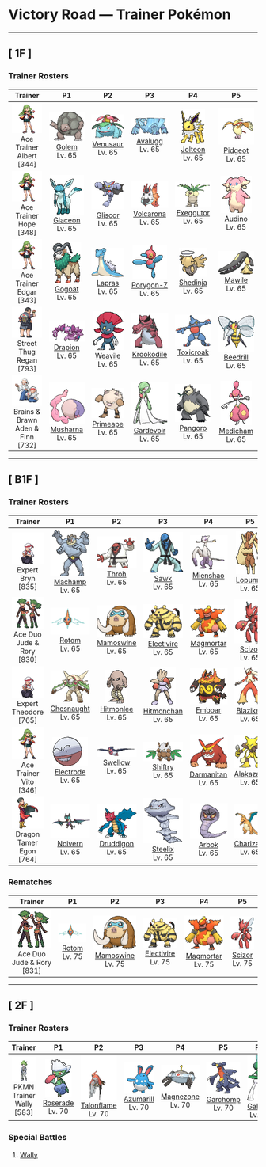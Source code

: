 # Victory Road — Trainer Pokémon

---

## [ 1F ]

### Trainer Rosters

| Trainer | P1 | P2 | P3 | P4 | P5 |
|:-------:|:--:|:--:|:--:|:--:|:--:|
| ![Ace Trainer Albert](../../assets/trainers/ace_trainer.png "Ace Trainer Albert")<br>Ace Trainer Albert [344] | <div class="sprite-cell">![Golem](../../assets/sprites/golem/front.gif "Golem: Golem is known for rolling down from mountains. To prevent them from rolling into the homes of people downhill, grooves have been dug into the sides of mountains to serve as guideways for diverting this Pokémon’s course.")<br>[Golem](../../pokemon/golem.md)<br>Lv. 65</div> | <div class="sprite-cell">![Venusaur](../../assets/sprites/venusaur/front.gif "Venusaur: There is a large flower on Venusaur’s back. The flower is said to take on vivid colors if it gets plenty of nutrition and sunlight. The flower’s aroma soothes the emotions of people.")<br>[Venusaur](../../pokemon/venusaur.md)<br>Lv. 65</div> | <div class="sprite-cell">![Avalugg](../../assets/sprites/avalugg/front.gif "Avalugg: The way several Bergmite huddle on its back makes it look like an aircraft carrier made of ice.")<br>[Avalugg](../../pokemon/avalugg.md)<br>Lv. 65</div> | <div class="sprite-cell">![Jolteon](../../assets/sprites/jolteon/front.gif "Jolteon: Jolteon’s cells generate a low level of electricity. This power is amplified by the static electricity of its fur, enabling the Pokémon to drop thunderbolts. The bristling fur is made of electrically charged needles.")<br>[Jolteon](../../pokemon/jolteon.md)<br>Lv. 65</div> | <div class="sprite-cell">![Pidgeot](../../assets/sprites/pidgeot/front.gif "Pidgeot: This Pokémon has a dazzling plumage of beautifully glossy feathers. Many Trainers are captivated by the striking beauty of the feathers on its head, compelling them to choose Pidgeot as their Pokémon.")<br>[Pidgeot](../../pokemon/pidgeot.md)<br>Lv. 65</div> |
| ![Ace Trainer Hope](../../assets/trainers/ace_trainer.png "Ace Trainer Hope")<br>Ace Trainer Hope [348] | <div class="sprite-cell">![Glaceon](../../assets/sprites/glaceon/front.gif "Glaceon: It lowers its body heat to freeze its fur. The hairs then become like needles it can fire.")<br>[Glaceon](../../pokemon/glaceon.md)<br>Lv. 65</div> | <div class="sprite-cell">![Gliscor](../../assets/sprites/gliscor/front.gif "Gliscor: Its flight is soundless. It uses its lengthy tail to carry off its prey... Then its elongated fangs do the rest.")<br>[Gliscor](../../pokemon/gliscor.md)<br>Lv. 65</div> | <div class="sprite-cell">![Volcarona](../../assets/sprites/volcarona/front.gif "Volcarona: When volcanic ash darkened the atmosphere, it is said that Volcarona’s fire provided a replacement for the sun.")<br>[Volcarona](../../pokemon/volcarona.md)<br>Lv. 65</div> | <div class="sprite-cell">![Exeggutor](../../assets/sprites/exeggutor/front.gif "Exeggutor: Exeggutor originally came from the tropics. Its heads steadily grow larger from exposure to strong sunlight. It is said that when the heads fall off, they group together to form Exeggcute.")<br>[Exeggutor](../../pokemon/exeggutor.md)<br>Lv. 65</div> | <div class="sprite-cell">![Audino](../../assets/sprites/audino/front.gif "Audino: It touches others with the feelers on its ears, using the sound of their heartbeats to tell how they are feeling.")<br>[Audino](../../pokemon/audino.md)<br>Lv. 65</div> |
| ![Ace Trainer Edgar](../../assets/trainers/ace_trainer.png "Ace Trainer Edgar")<br>Ace Trainer Edgar [343] | <div class="sprite-cell">![Gogoat](../../assets/sprites/gogoat/front.gif "Gogoat: They inhabit mountainous regions. The leader of the herd is decided by a battle of clashing horns.")<br>[Gogoat](../../pokemon/gogoat.md)<br>Lv. 65</div> | <div class="sprite-cell">![Lapras](../../assets/sprites/lapras/front.gif "Lapras: People have driven Lapras almost to the point of extinction. In the evenings, this Pokémon is said to sing plaintively as it seeks what few others of its kind still remain.")<br>[Lapras](../../pokemon/lapras.md)<br>Lv. 65</div> | <div class="sprite-cell">![Porygon-Z](../../assets/sprites/porygon-z/front.gif "Porygon-Z: Its programming was modified to enable it to travel through alien dimensions. Seems there might have been an error...")<br>[Porygon-Z](../../pokemon/porygon-z.md)<br>Lv. 65</div> | <div class="sprite-cell">![Shedinja](../../assets/sprites/shedinja/front.gif "Shedinja: Shedinja is a peculiar Pokémon. It seems to appear unsought in a Poké Ball after a Nincada evolves. This bizarre Pokémon is entirely immobile—it doesn’t even breathe.")<br>[Shedinja](../../pokemon/shedinja.md)<br>Lv. 65</div> | <div class="sprite-cell">![Mawile](../../assets/sprites/mawile/front.gif "Mawile: Don’t be taken in by this Pokémon’s cute face—it’s very dangerous. Mawile fools the foe into letting down its guard, then chomps down with its massive jaws. The steel jaws are really horns that have been transformed.")<br>[Mawile](../../pokemon/mawile.md)<br>Lv. 65</div> |
| ![Street Thug Regan](../../assets/trainers/street_thug.png "Street Thug Regan")<br>Street Thug Regan [793] | <div class="sprite-cell">![Drapion](../../assets/sprites/drapion/front.gif "Drapion: It has the power in its clawed arms to make scrap of a car. The tips of its claws release poison.")<br>[Drapion](../../pokemon/drapion.md)<br>Lv. 65</div> | <div class="sprite-cell">![Weavile](../../assets/sprites/weavile/front.gif "Weavile: They live in cold regions, forming groups of four or five that hunt prey with impressive coordination.")<br>[Weavile](../../pokemon/weavile.md)<br>Lv. 65</div> | <div class="sprite-cell">![Krookodile](../../assets/sprites/krookodile/front.gif "Krookodile: They never allow prey to escape. Their jaws are so powerful, they can crush the body of an automobile.")<br>[Krookodile](../../pokemon/krookodile.md)<br>Lv. 65</div> | <div class="sprite-cell">![Toxicroak](../../assets/sprites/toxicroak/front.gif "Toxicroak: Its knuckle claws secrete a toxin so vile that even a scratch could prove fatal.")<br>[Toxicroak](../../pokemon/toxicroak.md)<br>Lv. 65</div> | <div class="sprite-cell">![Beedrill](../../assets/sprites/beedrill/front.gif "Beedrill: Beedrill is extremely territorial. No one should ever approach its nest—this is for their own safety. If angered, they will attack in a furious swarm.")<br>[Beedrill](../../pokemon/beedrill.md)<br>Lv. 65</div> |
| ![Brains & Brawn Aden & Finn](../../assets/trainers/brains_brawn.png "Brains & Brawn Aden & Finn")<br>Brains & Brawn Aden & Finn [732] | <div class="sprite-cell">![Musharna](../../assets/sprites/musharna/front.gif "Musharna: The dream mist coming from its forehead changes into many different colors depending on the dream that was eaten.")<br>[Musharna](../../pokemon/musharna.md)<br>Lv. 65</div> | <div class="sprite-cell">![Primeape](../../assets/sprites/primeape/front.gif "Primeape: When Primeape becomes furious, its blood circulation is boosted. In turn, its muscles are made even stronger. However, it also becomes much less intelligent at the same time.")<br>[Primeape](../../pokemon/primeape.md)<br>Lv. 65</div> | <div class="sprite-cell">![Gardevoir](../../assets/sprites/gardevoir/front.gif "Gardevoir: Gardevoir has the psychokinetic power to distort the dimensions and create a small black hole. This Pokémon will try to protect its Trainer even at the risk of its own life.")<br>[Gardevoir](../../pokemon/gardevoir.md)<br>Lv. 65</div> | <div class="sprite-cell">![Pangoro](../../assets/sprites/pangoro/front.gif "Pangoro: It charges ahead and bashes its opponents like a berserker, uncaring about any hits it might take. Its arms are mighty enough to snap a telephone pole.")<br>[Pangoro](../../pokemon/pangoro.md)<br>Lv. 65</div> | <div class="sprite-cell">![Medicham](../../assets/sprites/medicham/front.gif "Medicham: Through the power of meditation, Medicham developed its sixth sense. It gained the ability to use psychokinetic powers. This Pokémon is known to meditate for a whole month without eating.")<br>[Medicham](../../pokemon/medicham.md)<br>Lv. 65</div> |

---

## [ B1F ]

### Trainer Rosters

| Trainer | P1 | P2 | P3 | P4 | P5 |
|:-------:|:--:|:--:|:--:|:--:|:--:|
| ![Expert Bryn](../../assets/trainers/expert.png "Expert Bryn")<br>Expert Bryn [835] | <div class="sprite-cell">![Machamp](../../assets/sprites/machamp/front.gif "Machamp: Machamp is known as the Pokémon that has mastered every kind of martial arts. If it grabs hold of the foe with its four arms, the battle is all but over. The hapless foe is thrown far over the horizon.")<br>[Machamp](../../pokemon/machamp.md)<br>Lv. 65</div> | <div class="sprite-cell">![Throh](../../assets/sprites/throh/front.gif "Throh: When it encounters a foe bigger than itself, it wants to throw it. It changes belts as it gets stronger.")<br>[Throh](../../pokemon/throh.md)<br>Lv. 65</div> | <div class="sprite-cell">![Sawk](../../assets/sprites/sawk/front.gif "Sawk: Tying their belts gets them pumped and makes their punches more destructive. Disturbing their training angers them.")<br>[Sawk](../../pokemon/sawk.md)<br>Lv. 65</div> | <div class="sprite-cell">![Mienshao](../../assets/sprites/mienshao/front.gif "Mienshao: Using the long fur on its arms like whips, it launches into combo attacks that, once started, no one can stop.")<br>[Mienshao](../../pokemon/mienshao.md)<br>Lv. 65</div> | <div class="sprite-cell">![Lopunny](../../assets/sprites/lopunny/front.gif "Lopunny: The ears appear to be delicate. If they are touched roughly, it kicks with its graceful legs.")<br>[Lopunny](../../pokemon/lopunny.md)<br>Lv. 65</div> |
| ![Ace Duo Jude & Rory](../../assets/trainers/ace_duo.png "Ace Duo Jude & Rory")<br>Ace Duo Jude & Rory [830] | <div class="sprite-cell">![Rotom](../../assets/sprites/rotom/front.gif "Rotom: Its body is composed of plasma. It is known to infiltrate electronic devices and wreak havoc.")<br>[Rotom](../../pokemon/rotom.md)<br>Lv. 65</div> | <div class="sprite-cell">![Mamoswine](../../assets/sprites/mamoswine/front.gif "Mamoswine: Its impressive tusks are made of ice. The population thinned when it turned warm after the ice age.")<br>[Mamoswine](../../pokemon/mamoswine.md)<br>Lv. 65</div> | <div class="sprite-cell">![Electivire](../../assets/sprites/electivire/front.gif "Electivire: It pushes the tips of its two tails against the foe, then lets loose with over 20,000 volts of power.")<br>[Electivire](../../pokemon/electivire.md)<br>Lv. 65</div> | <div class="sprite-cell">![Magmortar](../../assets/sprites/magmortar/front.gif "Magmortar: It blasts fireballs of over 3,600 degrees Fahrenheit out of its arms. Its breath also sears and sizzles.")<br>[Magmortar](../../pokemon/magmortar.md)<br>Lv. 65</div> | <div class="sprite-cell">![Scizor](../../assets/sprites/scizor/front.gif "Scizor: Scizor has a body with the hardness of steel. It is not easily fazed by ordinary sorts of attacks. This Pokémon flaps its wings to regulate its body temperature.")<br>[Scizor](../../pokemon/scizor.md)<br>Lv. 65</div> |
| ![Expert Theodore](../../assets/trainers/expert.png "Expert Theodore")<br>Expert Theodore [765] | <div class="sprite-cell">![Chesnaught](../../assets/sprites/chesnaught/front.gif "Chesnaught: When it takes a defensive posture with its fists guarding its face, it could withstand a bomb blast.")<br>[Chesnaught](../../pokemon/chesnaught.md)<br>Lv. 65</div> | <div class="sprite-cell">![Hitmonlee](../../assets/sprites/hitmonlee/front.gif "Hitmonlee: Hitmonlee’s legs freely contract and stretch. Using these springlike legs, it bowls over foes with devastating kicks. After battle, it rubs down its legs and loosens the muscles to overcome fatigue.")<br>[Hitmonlee](../../pokemon/hitmonlee.md)<br>Lv. 65</div> | <div class="sprite-cell">![Hitmonchan](../../assets/sprites/hitmonchan/front.gif "Hitmonchan: Hitmonchan is said to possess the spirit of a boxer who had been working toward a world championship. This Pokémon has an indomitable spirit and will never give up in the face of adversity.")<br>[Hitmonchan](../../pokemon/hitmonchan.md)<br>Lv. 65</div> | <div class="sprite-cell">![Emboar](../../assets/sprites/emboar/front.gif "Emboar: It has mastered fast and powerful fighting moves. It grows a beard of fire.")<br>[Emboar](../../pokemon/emboar.md)<br>Lv. 65</div> | <div class="sprite-cell">![Blaziken](../../assets/sprites/blaziken/front.gif "Blaziken: Blaziken has incredibly strong legs—it can easily clear a 30-story building in one leap. This Pokémon’s blazing punches leave its foes scorched and blackened.")<br>[Blaziken](../../pokemon/blaziken.md)<br>Lv. 65</div> |
| ![Ace Trainer Vito](../../assets/trainers/ace_trainer.png "Ace Trainer Vito")<br>Ace Trainer Vito [346] | <div class="sprite-cell">![Electrode](../../assets/sprites/electrode/front.gif "Electrode: One of Electrode’s characteristics is its attraction to electricity. It is a problematical Pokémon that congregates mostly at electrical power plants to feed on electricity that has just been generated.")<br>[Electrode](../../pokemon/electrode.md)<br>Lv. 65</div> | <div class="sprite-cell">![Swellow](../../assets/sprites/swellow/front.gif "Swellow: Swellow is very conscientious about the upkeep of its glossy wings. Once two Swellow are gathered, they diligently take care of cleaning each other’s wings.")<br>[Swellow](../../pokemon/swellow.md)<br>Lv. 65</div> | <div class="sprite-cell">![Shiftry](../../assets/sprites/shiftry/front.gif "Shiftry: Shiftry’s large fans generate awesome gusts of wind at a speed close to 100 feet per second. The whipped-up wind blows anything away. This Pokémon chooses to live quietly deep in forests.")<br>[Shiftry](../../pokemon/shiftry.md)<br>Lv. 65</div> | <div class="sprite-cell">![Darmanitan](../../assets/sprites/darmanitan-standard/front.gif "Darmanitan: Its internal fire burns at 2,500 degrees Fahrenheit, making enough power that it can destroy a dump truck with one punch.")<br>[Darmanitan](../../pokemon/darmanitan-standard.md)<br>Lv. 65</div> | <div class="sprite-cell">![Alakazam](../../assets/sprites/alakazam/front.gif "Alakazam: Alakazam’s brain continually grows, infinitely multiplying brain cells. This amazing brain gives this Pokémon an astoundingly high IQ of 5,000. It has a thorough memory of everything that has occurred in the world.")<br>[Alakazam](../../pokemon/alakazam.md)<br>Lv. 65</div> |
| ![Dragon Tamer Egon](../../assets/trainers/dragon_tamer.png "Dragon Tamer Egon")<br>Dragon Tamer Egon [764] | <div class="sprite-cell">![Noivern](../../assets/sprites/noivern/front.gif "Noivern: The ultrasonic waves it emits from its ears can reduce a large boulder to pebbles. It swoops out of the dark to attack.")<br>[Noivern](../../pokemon/noivern.md)<br>Lv. 65</div> | <div class="sprite-cell">![Druddigon](../../assets/sprites/druddigon/front.gif "Druddigon: It warms its body by absorbing sunlight with its wings. When its body temperature falls, it can no longer move.")<br>[Druddigon](../../pokemon/druddigon.md)<br>Lv. 65</div> | <div class="sprite-cell">![Steelix](../../assets/sprites/steelix/front.gif "Steelix: Steelix lives even further underground than Onix. This Pokémon is known to dig toward the earth’s core. There are records of this Pokémon reaching a depth of over six-tenths of a mile underground.")<br>[Steelix](../../pokemon/steelix.md)<br>Lv. 65</div> | <div class="sprite-cell">![Arbok](../../assets/sprites/arbok/front.gif "Arbok: This Pokémon is terrifically strong in order to constrict things with its body. It can even flatten steel oil drums. Once Arbok wraps its body around its foe, escaping its crunching embrace is impossible.")<br>[Arbok](../../pokemon/arbok.md)<br>Lv. 65</div> | <div class="sprite-cell">![Charizard](../../assets/sprites/charizard/front.gif "Charizard: Charizard flies around the sky in search of powerful opponents. It breathes fire of such great heat that it melts anything. However, it never turns its fiery breath on any opponent weaker than itself.")<br>[Charizard](../../pokemon/charizard.md)<br>Lv. 65</div> |

### Rematches

| Trainer | P1 | P2 | P3 | P4 | P5 |
|:-------:|:--:|:--:|:--:|:--:|:--:|
| ![Ace Duo Jude & Rory](../../assets/trainers/ace_duo.png "Ace Duo Jude & Rory")<br>Ace Duo Jude & Rory [831] | <div class="sprite-cell">![Rotom](../../assets/sprites/rotom/front.gif "Rotom: Its body is composed of plasma. It is known to infiltrate electronic devices and wreak havoc.")<br>[Rotom](../../pokemon/rotom.md)<br>Lv. 75</div> | <div class="sprite-cell">![Mamoswine](../../assets/sprites/mamoswine/front.gif "Mamoswine: Its impressive tusks are made of ice. The population thinned when it turned warm after the ice age.")<br>[Mamoswine](../../pokemon/mamoswine.md)<br>Lv. 75</div> | <div class="sprite-cell">![Electivire](../../assets/sprites/electivire/front.gif "Electivire: It pushes the tips of its two tails against the foe, then lets loose with over 20,000 volts of power.")<br>[Electivire](../../pokemon/electivire.md)<br>Lv. 75</div> | <div class="sprite-cell">![Magmortar](../../assets/sprites/magmortar/front.gif "Magmortar: It blasts fireballs of over 3,600 degrees Fahrenheit out of its arms. Its breath also sears and sizzles.")<br>[Magmortar](../../pokemon/magmortar.md)<br>Lv. 75</div> | <div class="sprite-cell">![Scizor](../../assets/sprites/scizor/front.gif "Scizor: Scizor has a body with the hardness of steel. It is not easily fazed by ordinary sorts of attacks. This Pokémon flaps its wings to regulate its body temperature.")<br>[Scizor](../../pokemon/scizor.md)<br>Lv. 75</div> |

---

## [ 2F ]

### Trainer Rosters

| Trainer | P1 | P2 | P3 | P4 | P5 | P6 |
|:-------:|:--:|:--:|:--:|:--:|:--:|:--:|
| ![PKMN Trainer Wally](../../assets/important_trainers/wally.png "PKMN Trainer Wally")<br>PKMN Trainer Wally [583] | <div class="sprite-cell">![Roserade](../../assets/sprites/roserade/front.gif "Roserade: With the movements of a dancer, it strikes with whips that are densely lined with poison thorns.")<br>[Roserade](../../pokemon/roserade.md)<br>Lv. 70</div> | <div class="sprite-cell">![Talonflame](../../assets/sprites/talonflame/front.gif "Talonflame: When attacking prey, it can reach speeds of up to 310 mph. It finishes its prey off with a colossal kick.")<br>[Talonflame](../../pokemon/talonflame.md)<br>Lv. 70</div> | <div class="sprite-cell">![Azumarill](../../assets/sprites/azumarill/front.gif "Azumarill: Azumarill can make balloons out of air. It makes these air balloons if it spots a drowning Pokémon. The air balloons enable the Pokémon in trouble to breathe.")<br>[Azumarill](../../pokemon/azumarill.md)<br>Lv. 70</div> | <div class="sprite-cell">![Magnezone](../../assets/sprites/magnezone/front.gif "Magnezone: It evolved from exposure to a special magnetic field. Three units generate magnetism.")<br>[Magnezone](../../pokemon/magnezone.md)<br>Lv. 70</div> | <div class="sprite-cell">![Garchomp](../../assets/sprites/garchomp/front.gif "Garchomp: It flies at speeds equal to a jet fighter plane. It never allows its prey to escape.")<br>[Garchomp](../../pokemon/garchomp.md)<br>Lv. 70</div> | <div class="sprite-cell">![Gallade](../../assets/sprites/gallade/front.gif "Gallade: A master of courtesy and swordsmanship, it fights using extending swords on its elbows.")<br>[Gallade](../../pokemon/gallade.md)<br>Lv. 72</div> |

### Special Battles

1. [Wally]()

